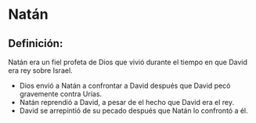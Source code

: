 # Natán

## Definición: 

Natán era un fiel profeta de Dios que vivió durante el tiempo en que David era rey sobre Israel.

* Dios envió a Natán a confrontar a David después que David pecó gravemente contra Urías.
* Natán reprendió a David, a pesar de el hecho que David era el rey.
* David se arrepintió de su pecado después que Natán lo confrontó a él.

